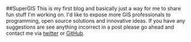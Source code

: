 <!--
.. title: About
.. slug: about
.. date: 2017-12-11 21:45:27 UTC
.. tags: 
.. category: 
.. link: 
.. description: 
.. type: text
-->

##SuperGIS 
This is my first blog and basically just a way for me to share fun stuff I'm working on. I'd like to expose more GIS professionals to programming, open source solutions and innovative ideas. If you have any suggestions are see anything incorrect in a post please go ahead and contact me via [twitter](https://twitter.com/nostodmas) or [GitHub](https://github.com/samdotson1992). 
